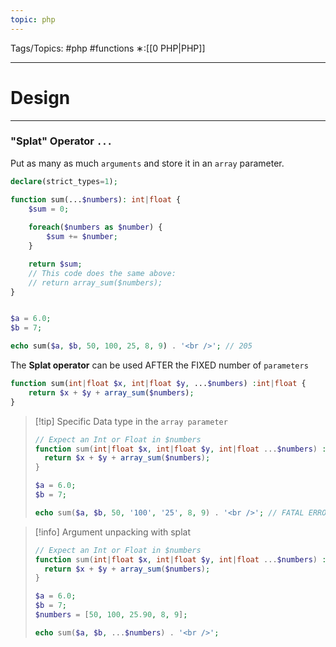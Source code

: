 ```yaml
---
topic: php
---
```



Tags/Topics: #php #functions
∗:[[0 PHP|PHP]]

---
# Design

--- 

### "Splat" Operator `...`
Put as many as much `arguments` and store it in an `array` parameter.

```php
declare(strict_types=1);

function sum(...$numbers): int|float {
	$sum = 0;
	
	foreach($numbers as $number) {
		$sum += $number;
	}

	return $sum;
	// This code does the same above:
	// return array_sum($numbers);
}


$a = 6.0;
$b = 7;

echo sum($a, $b, 50, 100, 25, 8, 9) . '<br />'; // 205
```

The __Splat operator__ can be used AFTER the FIXED number of `parameters`
```php
function sum(int|float $x, int|float $y, ...$numbers) :int|float {
	return $x + $y + array_sum($numbers);
}
```

> [!tip] Specific Data type in the `array parameter`
> ```php
> // Expect an Int or Float in $numbers
> function sum(int|float $x, int|float $y, int|float ...$numbers) :int|float {
> 	return $x + $y + array_sum($numbers);
> }
> 
> $a = 6.0;
> $b = 7;
> 
> echo sum($a, $b, 50, '100', '25', 8, 9) . '<br />'; // FATAL ERROR! 
> ```

> [!info] Argument unpacking with splat
> ```php
> // Expect an Int or Float in $numbers
> function sum(int|float $x, int|float $y, int|float ...$numbers) :int|float {
> 	return $x + $y + array_sum($numbers);
> }
> 
> $a = 6.0;
> $b = 7;
> $numbers = [50, 100, 25.90, 8, 9];
> 
> echo sum($a, $b, ...$numbers) . '<br />'; 
> ```

